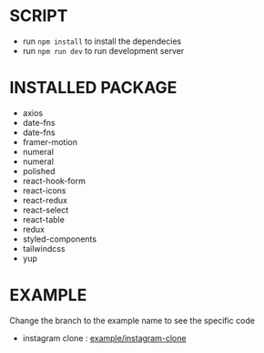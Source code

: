 # SCRIPT

- run `npm install` to install the dependecies
- run `npm run dev` to run development server

# INSTALLED PACKAGE

- axios
- date-fns
- date-fns
- framer-motion
- numeral
- numeral
- polished
- react-hook-form
- react-icons
- react-redux
- react-select
- react-table
- redux
- styled-components
- tailwindcss
- yup

# EXAMPLE

Change the branch to the example name to see the specific code

- instagram clone : [example/instagram-clone](https://github.com/seriusanbudi/next-project/tree/example/instagram-clone)
